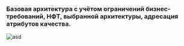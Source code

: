 ### Базовая архитектура с учётом ограничений бизнес-требований, НФТ, выбранной архитектуры, адресация атрибутов качества.

![asd](https://i.ibb.co/4ms00Hf/arch.jpg)